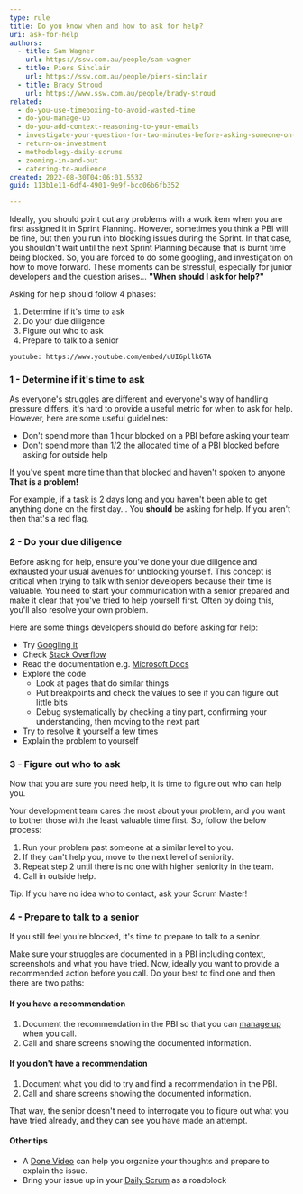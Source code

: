 ```yaml
---
type: rule
title: Do you know when and how to ask for help?
uri: ask-for-help
authors:
  - title: Sam Wagner
    url: https://ssw.com.au/people/sam-wagner
  - title: Piers Sinclair
    url: https://ssw.com.au/people/piers-sinclair
  - title: Brady Stroud
    url: https://www.ssw.com.au/people/brady-stroud
related:
  - do-you-use-timeboxing-to-avoid-wasted-time
  - do-you-manage-up
  - do-you-add-context-reasoning-to-your-emails
  - investigate-your-question-for-two-minutes-before-asking-someone-on-im
  - return-on-investment
  - methodology-daily-scrums
  - zooming-in-and-out
  - catering-to-audience
created: 2022-08-30T04:06:01.553Z
guid: 113b1e11-6df4-4901-9e9f-bcc06b6fb352

---
```


Ideally, you should point out any problems with a work item when you are first assigned it in Sprint Planning. However, sometimes you think a PBI will be fine, but then you run into blocking issues during the Sprint. In that case, you shouldn't wait until the next Sprint Planning because that is burnt time being blocked. So, you are forced to do some googling, and investigation on how to move forward. These moments can be stressful, especially for junior developers and the question arises... **"When should I ask for help?"**

Asking for help should follow 4 phases:
1. Determine if it's time to ask
2. Do your due diligence
3. Figure out who to ask
4. Prepare to talk to a senior

<!--endintro-->

`youtube: https://www.youtube.com/embed/uUI6pllk6TA`

### 1 - Determine if it's time to ask

As everyone's struggles are different and everyone's way of handling pressure differs, it's hard to provide a useful metric for when to ask for help. However, here are some useful guidelines:

* Don't spend more than 1 hour blocked on a PBI before asking your team
* Don't spend more than 1/2 the allocated time of a PBI blocked before asking for outside help

If you've spent more time than that blocked and haven't spoken to anyone **That is a problem!**

For example, if a task is 2 days long and you haven't been able to get anything done on the first day... You **should** be asking for help. If you aren't then that's a red flag.

### 2 - Do your due diligence

Before asking for help, ensure you've done your due diligence and exhausted your usual avenues for unblocking yourself. This concept is critical when trying to talk with senior developers because their time is valuable. You need to start your communication with a senior prepared and make it clear that you've tried to help yourself first. Often by doing this, you'll also resolve your own problem.

Here are some things developers should do before asking for help:

* Try [Googling it](/investigate-your-question-for-two-minutes-before-asking-someone-on-im)
* Check [Stack Overflow](https://stackoverflow.com/)
* Read the documentation e.g. [Microsoft Docs](https://docs.microsoft.com/en-au/)
* Explore the code
  * Look at pages that do similar things
  * Put breakpoints and check the values to see if you can figure out little bits
  * Debug systematically by checking a tiny part, confirming your understanding, then moving to the next part
* Try to resolve it yourself a few times
* Explain the problem to yourself

### 3 - Figure out who to ask

Now that you are sure you need help, it is time to figure out who can help you.

Your development team cares the most about your problem, and you want to bother those with the least valuable time first. So, follow the below process:

1. Run your problem past someone at a similar level to you.
2. If they can't help you, move to the next level of seniority.
3. Repeat step 2 until there is no one with higher seniority in the team.
4. Call in outside help.

Tip: If you have no idea who to contact, ask your Scrum Master!

### 4 - Prepare to talk to a senior

If you still feel you're blocked, it's time to prepare to talk to a senior.

Make sure your struggles are documented in a PBI including context, screenshots and what you have tried. Now, ideally you want to provide a recommended action before you call. Do your best to find one and then there are two paths:

#### If you have a recommendation

1. Document the recommendation in the PBI so that you can [manage up](/do-you-manage-up) when you call.
2. Call and share screens showing the documented information.
  
#### If you don't have a recommendation

1. Document what you did to try and find a recommendation in the PBI.
2. Call and share screens showing the documented information.
 
That way, the senior doesn't need to interrogate you to figure out what you have tried already, and they can see you have made an attempt.

#### Other tips

* A [Done Video](/record-a-quick-and-dirty-done-video) can help you organize your thoughts and prepare to explain the issue.
* Bring your issue up in your [Daily Scrum](/methodology-daily-scrums) as a roadblock
